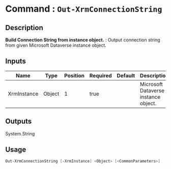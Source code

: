 ﻿# Command : `Out-XrmConnectionString` 

## Description

**Build Connection String from instance object.** : Output connection string from given Microsoft Dataverse instance object.

## Inputs

Name|Type|Position|Required|Default|Description
----|----|--------|--------|-------|-----------
XrmInstance|Object|1|true||Microsoft Dataverse instance object.

## Outputs
System.String

## Usage

```Powershell 
Out-XrmConnectionString [-XrmInstance] <Object> [<CommonParameters>]
``` 


